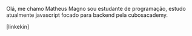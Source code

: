 Olá, me chamo Matheus Magno sou estudante de programação, estudo atualmente javascript focado para backend pela cubosacademy.

[linkekin]
